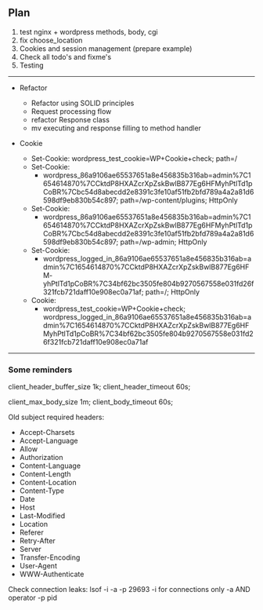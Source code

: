 ## Plan

1. test nginx + wordpress methods, body, cgi
2. fix choose_location
3. Cookies and session management (prepare example)
4. Check all todo's and fixme's
5. Testing

---
- Refactor
    - Refactor using SOLID principles
    - Request processing flow
    - refactor Response class
    - mv executing and response filling to method handler

- Cookie
    - Set-Cookie: wordpress_test_cookie=WP+Cookie+check; path=/
    - Set-Cookie: 
        - wordpress_86a9106ae65537651a8e456835b316ab=admin%7C1654614870%7CCktdP8HXAZcrXpZskBwlB877Eg6HFMyhPtlTd1pCoBR%7Cbc54d8abecdd2e8391c3fe10af51fb2bfd789a4a2a81d6598df9eb830b54c897; path=/wp-content/plugins; HttpOnly
    - Set-Cookie:
        - wordpress_86a9106ae65537651a8e456835b316ab=admin%7C1654614870%7CCktdP8HXAZcrXpZskBwlB877Eg6HFMyhPtlTd1pCoBR%7Cbc54d8abecdd2e8391c3fe10af51fb2bfd789a4a2a81d6598df9eb830b54c897; path=/wp-admin; HttpOnly
    - Set-Cookie:
        - wordpress_logged_in_86a9106ae65537651a8e456835b316ab=admin%7C1654614870%7CCktdP8HXAZcrXpZskBwlB877Eg6HFM- yhPtlTd1pCoBR%7C34bf62bc3505fe804b9270567558e031fd26f321fcb721daff10e908ec0a71af; path=/; HttpOnly
    - Cookie: 
        - wordpress_test_cookie=WP+Cookie+check; wordpress_logged_in_86a9106ae65537651a8e456835b316ab=admin%7C1654614870%7CCktdP8HXAZcrXpZskBwlB877Eg6HFMyhPtlTd1pCoBR%7C34bf62bc3505fe804b9270567558e031fd26f321fcb721daff10e908ec0a71af

---

### Some reminders

client_header_buffer_size	1k;
client_header_timeout		60s;

client_max_body_size		1m;
client_body_timeout			60s;

Old subject required headers:
- Accept-Charsets
- Accept-Language
- Allow
- Authorization
- Content-Language
- Content-Length
- Content-Location
- Content-Type
- Date
- Host
- Last-Modified
- Location
- Referer
- Retry-After
- Server
- Transfer-Encoding
- User-Agent
- WWW-Authenticate

Check connection leaks: lsof -i -a -p 29693
    -i for connections only
    -a AND operator
    -p pid
